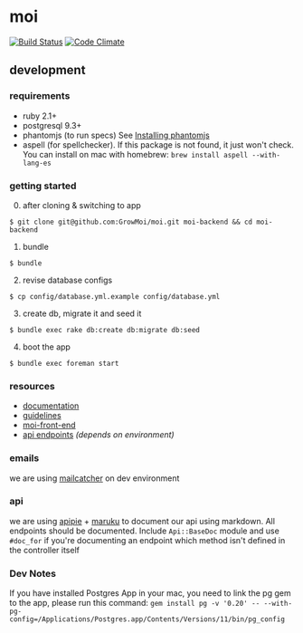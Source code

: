 # moi
[![Build Status](https://travis-ci.org/GrowMoi/moi.svg?branch=MOI-HSA-008-users-admin)](https://travis-ci.org/GrowMoi/moi)
[![Code Climate](https://codeclimate.com/github/GrowMoi/moi/badges/gpa.svg)](https://codeclimate.com/github/GrowMoi/moi)

## development

### requirements

- ruby 2.1+
- postgresql 9.3+
- phantomjs (to run specs) See [Installing phantomjs](https://github.com/teampoltergeist/poltergeist#installing-phantomjs)
- aspell (for spellchecker). If this package is not found, it just won't check. You can install on mac with homebrew: `brew install aspell --with-lang-es`

### getting started

0. after cloning & switching to app

  `$ git clone git@github.com:GrowMoi/moi.git moi-backend && cd moi-backend`

1. bundle

  `$ bundle`

2. revise database configs

  `$ cp config/database.yml.example config/database.yml`

3. create db, migrate it and seed it

  `$ bundle exec rake db:create db:migrate db:seed`

4. boot the app

  `$ bundle exec foreman start`

### resources

- [documentation](http://www.rubydoc.info/github/GrowMoi/moi/master)
- [guidelines](https://github.com/GrowMoi/moi/blob/master/guidelines.md)
- [moi-front-end](https://github.com/GrowMoi/moi-front-end)
- [api endpoints](https://moi-staging.herokuapp.com/apipie) _(depends on environment)_

### emails
we are using [mailcatcher](http://mailcatcher.me/) on dev environment

### api
we are using [apipie](https://github.com/Apipie/apipie-rails#dsl-reference) + [maruku](https://github.com/bhollis/maruku) to document our api using markdown. All endpoints should be documented. Include `Api::BaseDoc` module and use `#doc_for` if you're documenting an endpoint which method isn't defined in the controller itself

### Dev Notes
If you have installed Postgres App in your mac, you need to link the pg gem to the app, please run this command:
`gem install pg -v '0.20' -- --with-pg-config=/Applications/Postgres.app/Contents/Versions/11/bin/pg_config`